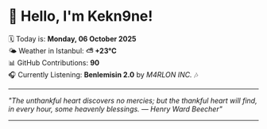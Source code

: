 # 👋 Hello, I'm Kekn9ne!

🗓️ Today is: **Monday, 06 October 2025**  
🌤️ Weather in Istanbul: **⛅️  +23°C**  
📊 GitHub Contributions: **90**  
🎧 Currently Listening: **Benlemisin 2.0** by *M4RLON INC.* 🎶

---

_"The unthankful heart discovers no mercies; but the thankful heart will find, in every hour, some heavenly blessings. — *Henry Ward Beecher*"_

---
